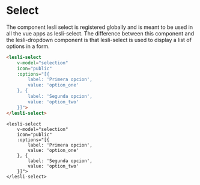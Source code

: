# Select 

The component lesli select is registered globally and is meant to be used in all the vue apps as lesli-select. The difference between this component and the lesli-dropdown component is that lesli-select is used to display a list of options in a form.


```html
<lesli-select
    v-model="selection"
    icon="public"
    :options="[{
        label: 'Primera opcion',
        value: 'option_one'
    }, {
        label: 'Segunda opcion',
        value: 'option_two'
    }]">
</lesli-select>
```

```raw
<lesli-select
    v-model="selection"
    icon="public"
    :options="[{
        label: 'Primera opcion',
        value: 'option_one'
    }, {
        label: 'Segunda opcion',
        value: 'option_two'
    }]">
</lesli-select>
```
